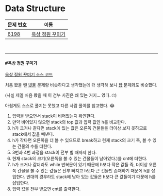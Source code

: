 # Data Structure

| 문제 번호                                    | 이름                                  |
| -------------------------------------------- | ------------------------------------- |
| [6198](https://www.acmicpc.net/problem/6198) | [옥상 정원 꾸미기](#옥상-정원-꾸미기) |

<br>

<hr>

#### #옥상 정원 꾸미기

[옥상 정원 꾸미기 소스 코드](https://github.com/hjyeon-n/Algorithm_study/blob/master/BOJ/2021.03/Solution_6198.java)

처음 봤을 땐 [빗물](https://github.com/hjyeon-n/Algorithm_study/blob/master/Problem%20Solving/2020.09/Dynamic%20Programming.md#%EB%B9%97%EB%AC%BC) 문제랑 비슷하다고 생각했는데 더 생각해 보니 [탑](https://github.com/hjyeon-n/Algorithm_study/blob/master/Problem%20Solving/2020.10/Data%20Structure.md#%ED%83%91) 문제와도 비슷했다. 

(사실 제일 처음 봤을 때 이 첨부 사진은 왜 있는 거지... 였다. 🙄)

아쉽게도 스스로 풀지는 못했고 다른 사람 풀이를 참고했다. 😂

1. 입력을 받으면서 stack이 비어있는지 확인한다.
2. 만약 비어있지 않으면 stack의 top 값과 입력 값인 h를 비교한다. 
3. h가 크거나 같다면 stack에 있는 값은 오른쪽 건물들을 더이상 보지 못하므로 stack에서 값을 빼낸다. 
4. h가 작다면 오른쪽을 더 볼 수 있으므로 break하고 현재 stack의 크기 즉, 볼 수 있는 건물의 수를 더한다.
5. 3번과 4번 과정을 stack이 전부 빌 때까지 한다.
6. 현재 stack의 크기(오른쪽을 볼 수 있는 건물들이 남아있다.)를 cnt에 더한다.
7. h가 크거나 같더라도 while 반복문이 있기 때문에 h보다 작은 값들 즉, 더이상 오른쪽 건물을 볼 수 있는 값들은 전부 빠지고 h보다 큰 건물만 존재하기 때문에 h를 삽입한다. 반대의 경우라도 stack에 남아 있는 값들은 h보다 큰 값들이기 때문에 h를 삽입한다.
8. 입력 값을 전부 받으면 cnt를 출력한다.